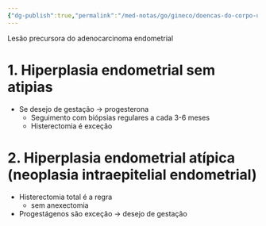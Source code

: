 ```yaml
---
{"dg-publish":true,"permalink":"/med-notas/go/gineco/doencas-do-corpo-uterino-e-endometrio/hiperplasia-endometrial/","tags":["review"]}
---
```


Lesão precursora do adenocarcinoma endometrial

# 1. Hiperplasia endometrial sem atipias
- Se desejo de gestação -> progesterona 
	- Seguimento com biópsias regulares a cada 3-6 meses
	- Histerectomia é exceção
# 2. Hiperplasia endometrial atípica (neoplasia intraepitelial endometrial)
- Histerectomia total é a regra
	- sem anexectomia
- Progestágenos são exceção -> desejo de gestação

